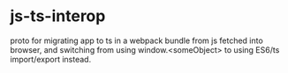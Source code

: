 # js-ts-interop
proto for migrating app to ts in a webpack bundle from js fetched into browser, and switching from using window.&lt;someObject> to using ES6/ts import/export instead.
